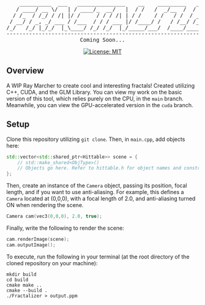 <div align=center>
<pre>
    __________  ___   _______________    __    _________   __________ 
   / ____/ __ \/   | / ____/_  __/   |  / /   /  _/__  /  / ____/ __ \
  / /_  / /_/ / /| |/ /     / / / /| | / /    / /   / /  / __/ / /_/ /
 / __/ / _, _/ ___ / /___  / / / ___ |/ /____/ /   / /__/ /___/ _, _/ 
/_/   /_/ |_/_/  |_\____/ /_/ /_/  |_/_____/___/  /____/_____/_/ |_|  
--------------------------------------------------------------------------
Coming Soon...
</pre>

[![License: MIT](https://img.shields.io/badge/License-MIT-yellow.svg)](https://opensource.org/licenses/MIT)
</div>

## Overview ##
A WIP Ray Marcher to create cool and interesting fractals! Created utilizing C++, CUDA, and the GLM Library. You can view my work on the basic version of this tool, which relies purely on the CPU, in the `main` branch. Meanwhile, you can view the GPU-accelerated version in the `cuda` branch.

## Setup ##
Clone this repository utilizing `git clone`. Then, in `main.cpp`, add objects here:
```cpp
std::vector<std::shared_ptr<Hittable>> scene = {
    // std::make_shared<ObjType>()
    // Objects go here. Refer to hittable.h for object names and constructors. 
};
```
Then, create an instance of the `Camera` object, passing its position, focal length, and if you want to use anti-aliasing. For example, this defines a `Camera` located at (0,0,0), with a focal length of 2.0, and anti-aliasing turned ON when rendering the scene.
```cpp
Camera cam(vec3(0,0,0), 2.0, true);
```
Finally, write the following to render the scene:
```cpp
cam.renderImage(scene);
cam.outputImage();
```

To execute, run the following in your terminal (at the root directory of the cloned repository on your machine):
```
mkdir build
cd build 
cmake make ..
cmake --build .
./Fractalizer > output.ppm
```
